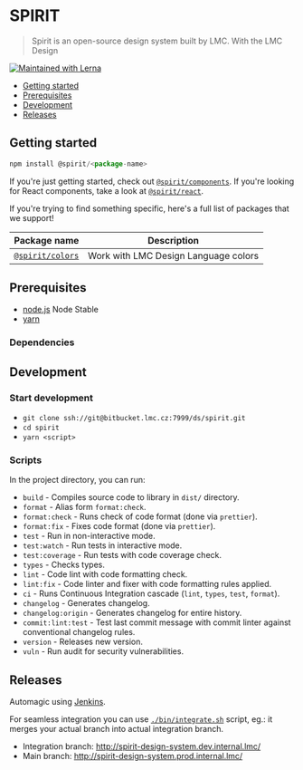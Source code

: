 # SPIRIT

> Spirit is an open-source design system built by LMC. With the LMC Design

<a href="https://lerna.js.org/">
    <img src="https://img.shields.io/badge/maintained%20with-lerna-cc00ff.svg" alt="Maintained with Lerna" />
</a>

- [Getting started](#usage)
- [Prerequisites](#prerequisites)
- [Development](#development)
- [Releases](#releases)

<a name="usage"></a>

## Getting started

```javascript
npm install @spirit/<package-name>
```

If you're just getting started, check out
[`@spirit/components`](./packages/components). If you're looking for React
components, take a look at [`@spirit/react`](./packages/react).

If you're trying to find something specific, here's a full list of packages that
we support!

| Package name                                  | Description                                                                                                                                                                                                                                   |
| --------------------------------------------- | --------------------------------------------------------------------------------------------------------------------------------------------------------------------------------------------------------------------------------------------- |
| [`@spirit/colors`](./packages/colors)  | Work with LMC Design Language colors                                                                                                                                                                                                       |

<a name="prerequisites"></a>

## Prerequisites

- [node.js](https://nodejs.org/en/) Node Stable
- [yarn](https://yarnpkg.com/lang/en/)

### Dependencies

<a name="development"></a>

## Development

### Start development

- `git clone ssh://git@bitbucket.lmc.cz:7999/ds/spirit.git`
- `cd spirit`
- `yarn <script>`

### Scripts

In the project directory, you can run:

- `build` - Compiles source code to library in `dist/` directory.
- `format` - Alias form `format:check`.
- `format:check` - Runs check of code format (done via `prettier`).
- `format:fix` - Fixes code format (done via `prettier`).
- `test` - Run in non-interactive mode.
- `test:watch` - Run tests in interactive mode.
- `test:coverage` - Run tests with code coverage check.
- `types` - Checks types.
- `lint` - Code lint with code formatting check.
- `lint:fix` - Code linter and fixer with code formatting rules applied.
- `ci` - Runs Continuous Integration cascade (`lint`, `types`, `test`, `format`).
- `changelog` - Generates changelog.
- `changelog:origin` - Generates changelog for entire history.
- `commit:lint:test` - Test last commit message with commit linter against conventional changelog rules.
- `version` - Releases new version.
- `vuln` - Run audit for security vulnerabilities.

<a name="releases"></a>

## Releases

Automagic using [Jenkins](https://jenkins-compres-build.prod.internal.lmc/job/spirit-design-system/).

For seamless integration you can use [`./bin/integrate.sh`](./bin/integrate.sh) script, eg.: it merges your actual branch into actual integration branch.

- Integration branch: <http://spirit-design-system.dev.internal.lmc/>
- Main branch: <http://spirit-design-system.prod.internal.lmc/>
